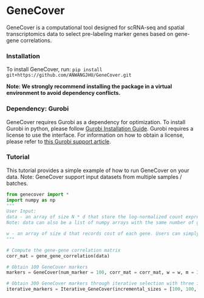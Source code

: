 # GeneCover

GeneCover is a computational tool designed for scRNA-seq and spatial transcriptomics data to select pre-labeling marker genes based on gene-gene correlations.

### Installation
To install GeneCover, run:
`pip install git+https://github.com/ANWANGJHU/GeneCover.git
`

**Note: We strongly recommend installing the package in a virtual environment to avoid dependency conflicts.**

### Dependency: Gurobi
GeneCover requires Gurobi as a dependency for optimization. To install Gurobi in python, please follow [Gurobi Installation Guide](https://support.gurobi.com/hc/en-us/articles/360044290292-How-do-I-install-Gurobi-for-Python). Gurobi requires a license to use the interface. For information on how to obtain a license, please refer to  [this Gurobi support article](https://support.gurobi.com/hc/en-us/articles/12684663118993-How-do-I-obtain-a-Gurobi-license).

### Tutorial 
This tutorial provides a simple example of how to run GeneCover on your data. Note: GeneCover support input datasets from multiple samples / batches.

```python 
from genecover import *
import numpy as np
"""
User Input: 
data - an array of size N * d that store the log-normalized count expression data, where N is the number of cells and d is the number of genes.
Note: data can also be a list of numpy arrays with the same number of genes d, and the pipeline for generating marker panel is the same as using one dataset.

w - an array of size d that records cost of each gene. Users can simply set w = np.ones(data.shape[1]).
"""

# Compute the gene-gene correlation matrix
corr_mat = gene_gene_correlation(data)

# Obtain 100 GeneCover markers
markers = GeneCover(num_marker = 100, corr_mat = corr_mat, w = w, m = 3, lambdaMax = .3, lambdaMin = 0.05)

# Obtain 300 GeneCover markers through iterative selection with three iterations
iterative_markers = Iterative_GeneCover(incremental_sizes = [100, 100, 100], corr_mat = corr_mat, w = w, m = 3, lambdaMax = .3, lambdaMin = 0.05)
```


